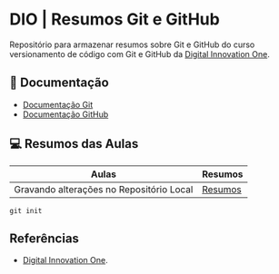 
# DIO | Resumos Git e GitHub

Repositório para armazenar resumos sobre Git e GitHub do curso versionamento de código com Git e GitHub da [Digital Innovation One](https://www.dio.me/).

## 📄 Documentação
- [Documentação Git](https://git-scm.com/)
- [Documentação GitHub](https://docs.github.com/)

## 💻 Resumos das Aulas

| Aulas | Resumos |
|-------|---------|
| Gravando alterações no Repositório Local | [Resumos]() |

```
git init 
```

## Referências
- [Digital Innovation One]().